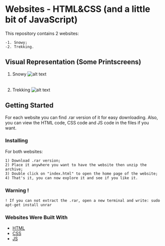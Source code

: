 # Websites - HTML&CSS (and a little bit of JavaScript)
This repository contains 2 websites:
```
-1. Snowy;
-2. Trekking.
```

## Visual Representation (Some Printscreens)
1. Snowy
![alt text](https://github.com/DanutGavrus/Photos/blob/master/1.%20Snowy.png)<br/><br/><br/>
2. Trekking
![alt text](https://github.com/DanutGavrus/Photos/blob/master/2.%20Trekking.png)

## Getting Started
For each website you can find .rar version of it for easy downloading. Also, you can view the HTML code, CSS code and JS code in the files if you want.

### Installing
For both websites:
```
1) Download .rar version;
2) Place it anywhere you want to have the website then unzip the archive;
3) Double click on "index.html" to open the home page of the website;
4) That's it, you can now explore it and see if you like it.
```

### Warning !
```
! If you can not extract the .rar, open a new terminal and write: sudo apt-get install unrar
```

### Websites Were Built With
* [HTML](https://www.google.com/search?q=html&oq=html&aqs=chrome.0.69i59l2j69i60l3j69i65.768j0j7&sourceid=chrome&ie=UTF-8)
* [CSS](https://www.google.com/search?sxsrf=ACYBGNSz1WHUZbgp0l2NWNmRDcTBvcbCzQ%3A1572193551722&ei=D8W1XcjoK9GX8gKbtZigCA&q=css&oq=css&gs_l=psy-ab.3..35i39i19j35i39j0i67l8.6036.6267..6508...0.3..0.97.283.3......0....1..gws-wiz.......0i71j0j0i131.FUFupdOrTc4&ved=0ahUKEwiIrKyx7bzlAhXRi1wKHZsaBoQQ4dUDCAs&uact=5)
* [JS](https://www.google.com/search?sxsrf=ACYBGNSoY_Yrnva28KoX8LqH1tYHuaxCNQ%3A1572193558889&ei=FsW1XZz1NdS78gKCvb2QBg&q=js&oq=js&gs_l=psy-ab.3..35i39j0i67l3j0j0i67l3j0l2.4015.4081..4206...0.2..0.101.199.1j1......0....1..gws-wiz.......0i71j0i131.YVyNReX0GcE&ved=0ahUKEwic2OG07bzlAhXUnVwKHYJeD2IQ4dUDCAs&uact=5)